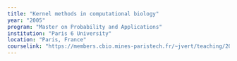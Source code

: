 ```yaml
---
title: "Kernel methods in computational biology"
year: "2005"
program: "Master on Probability and Applications"
institution: "Paris 6 University"
location: "Paris, France"
courselink: "https://members.cbio.mines-paristech.fr/~jvert/teaching/2004dea/index.html"
---
```

